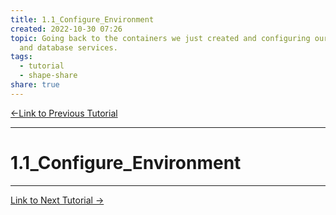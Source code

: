 ```yaml
---  
title: 1.1_Configure_Environment  
created: 2022-10-30 07:26  
topic: Going back to the containers we just created and configuring our server  
  and database services.  
tags:  
  - tutorial  
  - shape-share  
share: true  
---  
```

  
  
[←Link to Previous Tutorial](/docs/1.0_Docker_Containerization.md)  
  
---  
# 1.1_Configure_Environment  
---  
[Link to Next Tutorial →](/docs/1.2_Secure_Database.md)  
